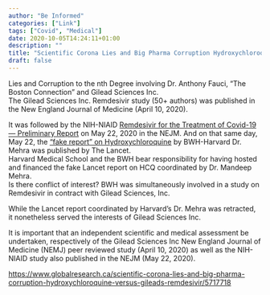 ```yaml
---
author: "Be Informed"
categories: ["Link"]
tags: ["Covid", "Medical"]
date: 2020-10-05T14:24:11+01:00
description: ""
title: "Scientific Corona Lies and Big Pharma Corruption Hydroxychloroquine Versus Gileads Remdesivir"
draft: false
---
```


Lies and Corruption to the nth Degree involving Dr. Anthony Fauci, “The Boston Connection” and Gilead Sciences Inc.  
The Gilead Sciences Inc. Remdesivir study (50+ authors) was published in the New England Journal of Medicine (April 10, 2020).  

It was followed by the NIH-NIAID [Remdesivir for the Treatment of Covid-19 — Preliminary Report](https://www.nejm.org/doi/full/10.1056/NEJMoa2007764?query=recirc_mostViewed_railB_article) on May 22, 2020 in the NEJM.  And on that same day, May 22, the [“fake report” on Hydroxychloroquine](https://www.thelancet.com/pdfs/journals/lancet/PIIS0140-6736(20)31180-6.pdf) by BWH-Harvard Dr. Mehra was published by The Lancet.  
Harvard Medical School and the BWH  bear responsibility for having hosted and financed the fake Lancet  report on HCQ coordinated by Dr. Mandeep Mehra.  
Is there conflict of interest? BWH was simultaneously involved in a study on Remdesivir in contract with Gilead Sciences, Inc.  

While the Lancet report coordinated by Harvard’s Dr. Mehra was  retracted, it nonetheless served the interests of Gilead Sciences Inc.

It is important that an independent  scientific and medical assessment be undertaken, respectively of the  Gilead Sciences Inc New England Journal of Medicine (NEMJ) peer reviewed study (April 10, 2020) as well as the NIH-NIAID study also published in the NEJM (May 22, 2020). 

https://www.globalresearch.ca/scientific-corona-lies-and-big-pharma-corruption-hydroxychloroquine-versus-gileads-remdesivir/5717718